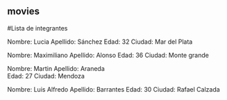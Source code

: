 ## movies

#Lista de integrantes

Nombre: Lucia
Apellido: Sánchez
Edad: 32
Ciudad: Mar del Plata

Nombre: Maximiliano
Apellido: Alonso
Edad: 36
Ciudad: Monte grande

Nombre: Martin
Apellido: Araneda   
Edad: 27
Ciudad: Mendoza

Nombre: Luis Alfredo
Apellido: Barrantes
Edad: 30
Ciudad: Rafael Calzada